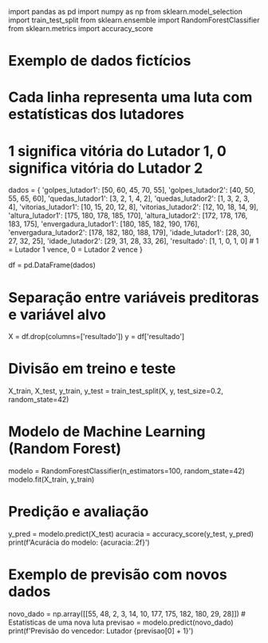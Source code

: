 import pandas as pd
import numpy as np
from sklearn.model_selection import train_test_split
from sklearn.ensemble import RandomForestClassifier
from sklearn.metrics import accuracy_score

# Exemplo de dados fictícios
# Cada linha representa uma luta com estatísticas dos lutadores
# 1 significa vitória do Lutador 1, 0 significa vitória do Lutador 2
dados = {
    'golpes_lutador1': [50, 60, 45, 70, 55],
    'golpes_lutador2': [40, 50, 55, 65, 60],
    'quedas_lutador1': [3, 2, 1, 4, 2],
    'quedas_lutador2': [1, 3, 2, 3, 4],
    'vitorias_lutador1': [10, 15, 20, 12, 8],
    'vitorias_lutador2': [12, 10, 18, 14, 9],
    'altura_lutador1': [175, 180, 178, 185, 170],
    'altura_lutador2': [172, 178, 176, 183, 175],
    'envergadura_lutador1': [180, 185, 182, 190, 176],
    'envergadura_lutador2': [178, 182, 180, 188, 179],
    'idade_lutador1': [28, 30, 27, 32, 25],
    'idade_lutador2': [29, 31, 28, 33, 26],
    'resultado': [1, 1, 0, 1, 0]  # 1 = Lutador 1 vence, 0 = Lutador 2 vence
}

df = pd.DataFrame(dados)

# Separação entre variáveis preditoras e variável alvo
X = df.drop(columns=['resultado'])
y = df['resultado']

# Divisão em treino e teste
X_train, X_test, y_train, y_test = train_test_split(X, y, test_size=0.2, random_state=42)

# Modelo de Machine Learning (Random Forest)
modelo = RandomForestClassifier(n_estimators=100, random_state=42)
modelo.fit(X_train, y_train)

# Predição e avaliação
y_pred = modelo.predict(X_test)
acuracia = accuracy_score(y_test, y_pred)
print(f'Acurácia do modelo: {acuracia:.2f}')

# Exemplo de previsão com novos dados
novo_dado = np.array([[55, 48, 2, 3, 14, 10, 177, 175, 182, 180, 29, 28]])  # Estatísticas de uma nova luta
previsao = modelo.predict(novo_dado)
print(f'Previsão do vencedor: Lutador {previsao[0] + 1}')
